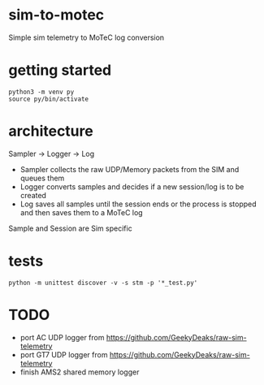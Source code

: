 # sim-to-motec

Simple sim telemetry to MoTeC log conversion

# getting started

    python3 -m venv py
    source py/bin/activate


# architecture

Sampler -> Logger -> Log

- Sampler collects the raw UDP/Memory packets from the SIM and queues them
- Logger converts samples and decides if a new session/log is to be created
- Log saves all samples until the session ends or the process is stopped and then saves them to a MoTeC log

Sample and Session are Sim specific

# tests

    python -m unittest discover -v -s stm -p '*_test.py'

# TODO

* port AC UDP logger from https://github.com/GeekyDeaks/raw-sim-telemetry
* port GT7 UDP logger from https://github.com/GeekyDeaks/raw-sim-telemetry
* finish AMS2 shared memory logger